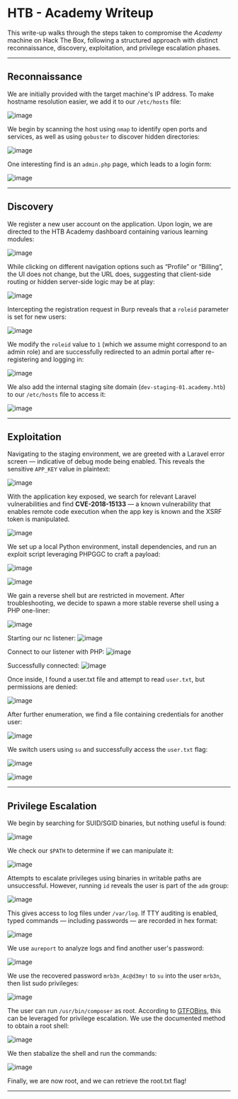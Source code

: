 # HTB - Academy Writeup

This write-up walks through the steps taken to compromise the *Academy* machine on Hack The Box, following a structured approach with distinct reconnaissance, discovery, exploitation, and privilege escalation phases.

---

## Reconnaissance

We are initially provided with the target machine's IP address. To make hostname resolution easier, we add it to our `/etc/hosts` file:

![image](https://github.com/user-attachments/assets/315c42e0-3ef0-4f9f-8f4e-8b8598779aa3)


We begin by scanning the host using `nmap` to identify open ports and services, as well as using `gobuster` to discover hidden directories:

![image](https://github.com/user-attachments/assets/951fc3bb-a86d-4f9a-b282-3e2149cdc69a)


One interesting find is an `admin.php` page, which leads to a login form:

![image](https://github.com/user-attachments/assets/f3ed6646-df8d-49e7-a66f-0821225006b4)


---

## Discovery 

We register a new user account on the application. Upon login, we are directed to the HTB Academy dashboard containing various learning modules:

![image](https://github.com/user-attachments/assets/aa0baeeb-7a7e-4125-a5d6-a854911e0673)


While clicking on different navigation options such as “Profile” or “Billing”, the UI does not change, but the URL does, suggesting that client-side routing or hidden server-side logic may be at play:

![image](https://github.com/user-attachments/assets/c4695f1a-e4f3-4ace-8928-211f97a4c990)


Intercepting the registration request in Burp reveals that a `roleid` parameter is set for new users:

![image](https://github.com/user-attachments/assets/aedb049f-596e-416f-ab53-d7bc6869e868)


We modify the `roleid` value to `1` (which we assume might correspond to an admin role) and are successfully redirected to an admin portal after re-registering and logging in:

![image](https://github.com/user-attachments/assets/c1eef3bf-d7b2-42bb-b53e-fb5da793c303)


We also add the internal staging site domain (`dev-staging-01.academy.htb`) to our `/etc/hosts` file to access it:

![image](https://github.com/user-attachments/assets/75169aae-22c7-42a9-9850-d480d15ab15a)



---

## Exploitation

Navigating to the staging environment, we are greeted with a Laravel error screen — indicative of debug mode being enabled. This reveals the sensitive `APP_KEY` value in plaintext:

![image](https://github.com/user-attachments/assets/b52e938f-d083-423e-99ef-9d1956bd8616)


With the application key exposed, we search for relevant Laravel vulnerabilities and find **CVE-2018-15133** — a known vulnerability that enables remote code execution when the app key is known and the XSRF token is manipulated.

![image](https://github.com/user-attachments/assets/c14c6c25-a0eb-4669-b517-751e2ef568de)


We set up a local Python environment, install dependencies, and run an exploit script leveraging PHPGGC to craft a payload:

![image](https://github.com/user-attachments/assets/d5cba7a9-1b7a-46e5-b602-26a821abb273)

![image](https://github.com/user-attachments/assets/dfa434e2-332b-46d8-8fd8-8509218ec673)


We gain a reverse shell but are restricted in movement. After troubleshooting, we decide to spawn a more stable reverse shell using a PHP one-liner:

![image](https://github.com/user-attachments/assets/960b3cac-83a6-4484-8d06-b54fc8c5ce72)

Starting our nc listener:
![image](https://github.com/user-attachments/assets/5d4cbb47-3a37-40d9-a9a2-4206faf62725)

Connect to our listener with PHP:
![image](https://github.com/user-attachments/assets/678d55d3-d86b-49b2-a3f6-d7720a8af2b5)

Successfully connected:
![image](https://github.com/user-attachments/assets/cbd84bee-6761-4f7f-bc13-74c9fb1a118a)

Once inside, I found a user.txt file and attempt to read `user.txt`, but permissions are denied:

![image](https://github.com/user-attachments/assets/fa425cb2-6041-40d0-b2d8-91fa694c1a93)

After further enumeration, we find a file containing credentials for another user:

![image](https://github.com/user-attachments/assets/cf87565a-c881-4b0c-87c8-5a8fe6030b74)


We switch users using `su` and successfully access the `user.txt` flag:

![image](https://github.com/user-attachments/assets/2ce0f431-b88a-4c02-b62f-ba4b214fb19d)

![image](https://github.com/user-attachments/assets/2f0b703d-81a3-4370-ae63-2981bac14a55)

---

## Privilege Escalation 

We begin by searching for SUID/SGID binaries, but nothing useful is found:

![image](https://github.com/user-attachments/assets/ce90ce4c-7c2f-42a2-aefc-0db6844a8fc2)

We check our `$PATH` to determine if we can manipulate it:

![image](https://github.com/user-attachments/assets/c1990ca9-2dab-4089-a227-13e651c5db51)


Attempts to escalate privileges using binaries in writable paths are unsuccessful. However, running `id` reveals the user is part of the `adm` group:

![image](https://github.com/user-attachments/assets/945673d2-486a-49c4-b6b5-c31a4821ed44)


This gives access to log files under `/var/log`. If TTY auditing is enabled, typed commands — including passwords — are recorded in hex format:

![image](https://github.com/user-attachments/assets/b05e9dfc-1d0f-4514-870f-2debf6e7fafb)

We use `aureport` to analyze logs and find another user's password:

![image](https://github.com/user-attachments/assets/b2247c46-486a-4d2a-8588-7e0330d8fd90)


We use the recovered password `mrb3n_Ac@d3my!` to `su` into the user `mrb3n`, then list sudo privileges:

![image](https://github.com/user-attachments/assets/2ef45012-7eb2-4ccc-b498-cde37a01cd61)


The user can run `/usr/bin/composer` as root. According to [GTFOBins](https://gtfobins.github.io/gtfobins/composer/), this can be leveraged for privilege escalation. We use the documented method to obtain a root shell:

![image](https://github.com/user-attachments/assets/6c1c2ae1-a269-497a-9823-fa29bc9772d8)

We then stabalize the shell and run the commands:

![image](https://github.com/user-attachments/assets/24398ce1-9e26-4ceb-848e-a42bb116c1b4)

Finally, we are now root, and we can retrieve the root.txt flag!

---

